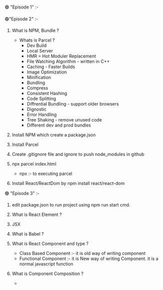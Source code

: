 🟢 "Episode 1" :-

🟢"Episode 2" :-

1. What is NPM, Bundle ?

   - Whats is Parcel ?
     - Dev Build
     - Local Server
     - HMR = Hot Moduler Replacement
     - File Watching Algorithm - written in C++
     - Caching - Faster Builds
     - Image Optimization
     - Minification
     - Bundling
     - Compress
     - Consistent Hashing
     - Code Splitting
     - Diffrential Bundling - support older browsers
     - Dignostic
     - Error Handling
     - Tree Shaking - remove unused code
     - Different dev and prod bundles

2. Install NPM which create a package.json
3. Install Parcel
4. Create .gitignore file and ignore to push node_modules in github
5. npx parcel index.html
   - npx :- to executing parcel
6. Install React/ReactDom by npm install react/react-dom

🟢 "Episode 3" :-

1. edit package.json to run project using npm run start cmd.

2. What is React Element ?
3. JSX
4. What is Babel ?
5. What is React Component and type ?
   - Class Based Component :- it is old way of writing component
   - Functional Component :- it is New way of writing Component. it is a normal javascript function
6. What is Component Composition ?
   - <Title /> using this we can done Component Composition. we can also call Function in JSX.

🟢 "Episode 4" :-

1. create a header component & style
2. Create a body component in App.js.
3. Create a RestaurantCard component in App.js
4. What is Props
   - Props are normal argument to a function.
5. What is ConfictDriven UI ? 1.16.00
6. create a styleList object using swiggy api
7. Giving some props in RestaurantCard
8. and make a Dynamical call RestaurantCard list using .map method in body component

🟢 "Episode 5" :-

1. Create src folder.
2. Create a Component folder.
3. Inside Component Folder we create Body.js, Header.js, Restaurant.js file
4. and also src folder create a utils folder and inside create constants.js, App.js
5. In constant file we export CDN_LINK.
6. What is Hooked?
   - A Normal Javascript utility Function.

🫵 Note.

- Whenever a state variable changes React will Re-render my Component

🟢 "Episode 6" :-

1. What is UseEffect ?
2. Fetch Data Swiggy API in Body Component
3. What is Conditional rendering
4. Create Login Logout button functionality in Header.
5. Create a Shimmer Component.
6. Implement a input Search text and Top Rated button functionality in Body.

🫵 Note :- Whenever state variable update, react triggers a reconciliation cycle(re-renders the component)

🟢 "Episode 7" :-

- Install react-router-dom.
- Create a About, Contact, Error page.
- Implement Routing page in App.js and Header.js
- Create RestaurantMenu.js component.
- Implement dynamic Route with Restaurant id.
- RestaurantMenu page fetching API and show the data.

🫵 Note :-

1.  When it is UseEffect is called ?

    - UseEffect will call after every render of that component.
    - Hook is just normal utility function.

2.  There are 2 types of Routing.

- Client Side Routing.
- Server Side Routing.

🟢 "Episode 8" :-

- Difference between is Class Based and Functional Component ?
- Create a user.js Functional component and UserClass.js which is Class Based Component.
- how do we use props in Class Based Component ?
- why do we always use Super(props)?
- we can use useState hook in Class Based Component.
- What is the Life Cycle of the Class Based Component
  - Constructor(){}
  - Render(){}
    🔖 ComponentDidMount(){} :- It is use for make an API CALL in Class Based Component.
- What is Mounting, Updating, Unmounting.
  🔖 ComponentWillMount()

🫵 Note:-

- 🔖 Never Update state varaible Directly.
- 🔖 Loading and Mounting meaning is same.
- 🔖 ComponentDidMount(){} :- It is use for make an API CALL in Class Based Component.
- 🔖 In Functional Component we use useEffect hook to make an API CALL. In react Quickly render it and then make API Call and fill the D ata.
- 🏷️ Project.wojtekmaj.pl this is the React life cycle diagram website.

🟢 "Episode 9" :-

- creat a Custom Hook useRestaurantMenu() inside useRestaurantMenu.js component.
- To optimizing our app we create a new useRestaurantMenu.js Component inside utils folder and fetch the Restaurant menu list API call it RestaurantMenu.jscomponent.
- To make our code fast we can convert all component into small bundle.
- What is this are :-
  - Chunkin
  - Code Splitting
  - Dynamic Bundling
- Implement a Online & Offline status.
- Implement a Lazy Loading.
- What is Lazy Loading ? 1:32:00

🟢 "Episode 10" :-

- Only style the Header and Body Component.

🟢 "Episode 11" :-

- we can ceate a new Higher Order Component withPromotedLabel() inside RestaurantCard.js component and call it Body.js using creating a Custom hook withPromotedLabel();

- Implement Promoted label on card just like swiggy using all upper steps using Higher order function component withPromotedLabel().

- Implement a restaurant menu page using destructuring categories data in RestaurantCategory.js and make RestaurantCategory.js to get ItemCategory accordians.

- Make it a accordians functionality workable.

- What is {props drilling} ?

- we can create a UserContext.js and used loggedInUser in header using useContext() Hook. And we can used it whenever we want. And we dont want used props.

- What is the UserContext() :-
  - Context is a Global space. I can provide to hole app or a small portion of our app. I can create multiple context.
  - the UserContext() uses to make our app default value

🫵 Note:-

- 🔖 What is High Order Component ? Why do we need it ? Where do we use it ? and How do we use it ?

  - 🔖 Higher Order it is function that take a Component and returnes a Component.
  - 🔖 Higher take component as an input and it Enhanced it add some extra features to that component and returns it back.
